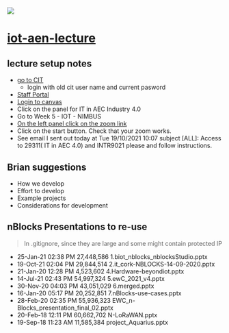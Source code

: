 # [![](https://img.shields.io/badge/nikoschalikias-green.svg)](https://github.com/nikoschalikias) 

# [iot-aen-lecture](https://github.com/nikoschalikias/iot-aen-lecture)

## lecture  setup notes    
          
* [go to CIT](https://www.cit.ie/)
  *  login with old cit user name and current pasword
* [Staff Portal](https://workvivo.cit.ie/)
* [Login to canvas](https://cit.instructure.com/)
* Click on the panel for IT in AEC Industry 4.0
* Go to Week 5 - IOT - NIMBUS
* [On the left panel click on the zoom link](https://cit.instructure.com/courses/62261/external_tools/325)
* Click on the start button. Check that your zoom works.
* See email I sent out today at Tue 19/10/2021 10:07 subject [ALL]: Access to 29311( IT in AEC 4.0) and INTR9021 please and follow instructions.

## Brian suggestions
* How we develop
* Effort to develop
* Example projects
* Considerations for development

## nBlocks Presentations to re-use

> In .gitignore, since they are large and some might contain protected IP

* 25-Jan-21  02:38 PM        27,448,586 1.biot_nblocks_nblocksStudio.pptx
* 19-Oct-21  02:04 PM        29,844,514 2.it_cork-NBLOCKS-14-09-2020.pptx
* 21-Jan-20  12:28 PM         4,523,602 4.Hardware-beyondiot.pptx
* 14-Jul-21  02:43 PM        54,997,324 5.ewC_2021_v4.pptx
* 30-Nov-20  04:03 PM        43,051,029 6.merged.pptx
* 16-Jan-20  05:17 PM        20,252,851 7.nBlocks-use-cases.pptx
* 28-Feb-20  02:35 PM        55,936,323 EWC_n-Blocks_presentation_final_02.pptx
* 20-Feb-18  12:11 PM        60,662,702 N-LoRaWAN.pptx
* 19-Sep-18  11:23 AM        11,585,384 project_Aquarius.pptx
